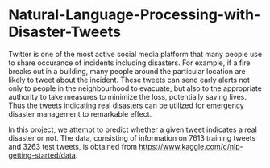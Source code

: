# Natural-Language-Processing-with-Disaster-Tweets

Twitter is one of the most active social media platform that many people use to share occurance of incidents including disasters. For example, if a fire breaks out in a building, many people around the particular location are likely to tweet about the incident. These tweets can send early alerts not only to people in the neighbourhood to evacuate, but also to the appropriate authority to take measures to minimize the loss, potentially saving lives. Thus the tweets indicating real disasters can be utilized for emergency disaster management to remarkable effect.

In this project, we attempt to predict whether a given tweet indicates a real disaster or not. The data, consisting of information on 7613 training tweets and 3263 test tweets, is obtained from https://www.kaggle.com/c/nlp-getting-started/data.
